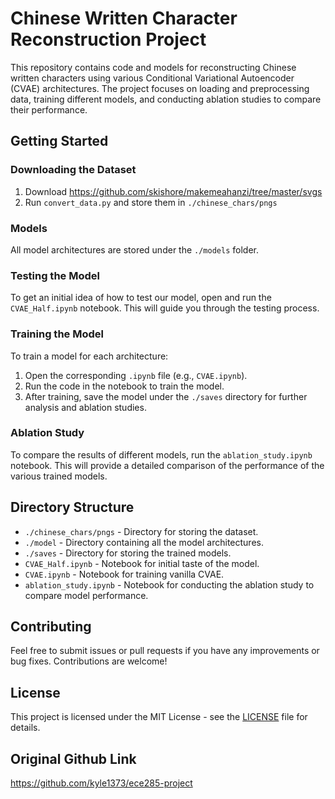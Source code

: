 # Chinese Written Character Reconstruction Project

This repository contains code and models for reconstructing Chinese written characters using various Conditional Variational Autoencoder (CVAE) architectures. The project focuses on loading and preprocessing data, training different models, and conducting ablation studies to compare their performance.

## Getting Started

### Downloading the Dataset
1. Download https://github.com/skishore/makemeahanzi/tree/master/svgs
2. Run `convert_data.py` and store them in `./chinese_chars/pngs`

### Models

All model architectures are stored under the `./models` folder.

### Testing the Model

To get an initial idea of how to test our model, open and run the `CVAE_Half.ipynb` notebook. This will guide you through the testing process.

### Training the Model

To train a model for each architecture:

1. Open the corresponding `.ipynb` file (e.g., `CVAE.ipynb`).
2. Run the code in the notebook to train the model.
3. After training, save the model under the `./saves` directory for further analysis and ablation studies.

### Ablation Study

To compare the results of different models, run the `ablation_study.ipynb` notebook. This will provide a detailed comparison of the performance of the various trained models.

## Directory Structure

- `./chinese_chars/pngs` - Directory for storing the dataset.
- `./model` - Directory containing all the model architectures.
- `./saves` - Directory for storing the trained models.
- `CVAE_Half.ipynb` - Notebook for initial taste of the model.
- `CVAE.ipynb` - Notebook for training vanilla CVAE.
- `ablation_study.ipynb` - Notebook for conducting the ablation study to compare model performance.

## Contributing

Feel free to submit issues or pull requests if you have any improvements or bug fixes. Contributions are welcome!

## License

This project is licensed under the MIT License - see the [LICENSE](LICENSE) file for details.

## Original Github Link
https://github.com/kyle1373/ece285-project
